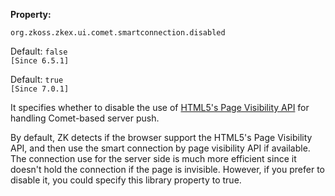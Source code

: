 **Property:**

`org.zkoss.zkex.ui.comet.smartconnection.disabled`

Default:  `false`  
`[Since 6.5.1]`

Default:  `true`  
`[Since 7.0.1]`

It specifies whether to disable the use of [HTML5's Page Visibility API](http://www.w3.org/TR/page-visibility/) for handling Comet-based
server push.

By default, ZK detects if the browser support the HTML5's Page
Visibility API, and then use the smart connection by page visibility API
if available. The connection use for the server side is much more
efficient since it doesn't hold the connection if the page is invisible.
However, if you prefer to disable it, you could specify this library
property to true.
